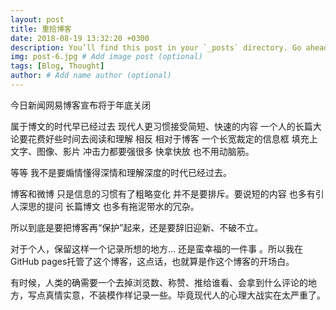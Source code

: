 ```yaml
---
layout: post
title: 重拾博客
date: 2018-08-19 13:32:20 +0300
description: You’ll find this post in your `_posts` directory. Go ahead and edit it and re-build the site to see your changes. # Add post description (optional)
img: post-6.jpg # Add image post (optional)
tags: [Blog, Thought]
author: # Add name author (optional)
---
```

今日新闻网易博客宣布将于年底关闭



属于博文的时代早已经过去  现代人更习惯接受简短、快速的内容 一个人的长篇大论要花费好些时间去阅读和理解  相反 相对于博客 一个长宽裁定的信息框  填充上文字、图像、影片  冲击力都要强很多  快拿快放 也不用动脑筋。



等等 我不是要煽情懂得深情和理解深度的时代已经过去。

博客和微博 只是信息的习惯有了粗略变化 并不是要排斥。要说短的内容 也多有引人深思的提问 长篇博文 也多有拖泥带水的冗杂。 



所以到底是要把博客再“保护”起来，还是要辞旧迎新、不破不立。


对于个人，保留这样一个记录所想的地方... 还是蛮幸福的一件事 。所以我在GitHub pages托管了这个博客，这点话，也就算是作这个博客的开场白。



有时候，人类的确需要一个去掉浏览数、称赞、推给谁看、会拿到什么评论的地方，写点真情实意，不装模作样记录一些。毕竟现代人的心理大战实在太严重了。
